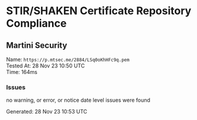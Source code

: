 # STIR/SHAKEN Certificate Repository Compliance

## Martini Security

Name: `https://p.mtsec.me/2884/LSq0oKhHFc9q.pem`\
Tested At: 28 Nov 23 10:50 UTC\
Time: 164ms

### Issues

no warning, or error, or notice date level issues were found

Generated: 28 Nov 23 10:53 UTC